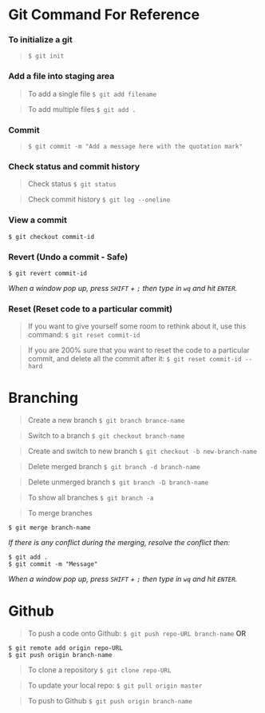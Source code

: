 # Git Command For Reference

### To initialize a git
> `$ git init`

### Add a file into staging area
> To add a single file
`$ git add filename`

> To add multiple files
`$ git add .`

### Commit
> `$ git commit -m "Add a message here with the quotation mark"`

### Check status and commit history
> Check status
`$ git status`

> Check commit history
`$ git log --oneline`

### View a commit
`$ git checkout commit-id`

### Revert (Undo a commit - Safe)
`$ git revert commit-id`

*When a window pop up, press `SHIFT` + `;` then type in `wq` and hit `ENTER`.*

### Reset (Reset code to a particular commit)
> If you want to give yourself some room to rethink about it, use this command:
```$ git reset commit-id```

> If you are 200% sure that you want to reset the code to a particular commit, and delete all the commit after it:
```$ git reset commit-id --hard```

# Branching
> Create a new branch
`$ git branch brance-name`

> Switch to a branch
`$ git checkout branch-name`

> Create and switch to new branch
`$ git checkout -b new-branch-name`

> Delete merged branch
`$ git branch -d branch-name`

> Delete unmerged branch
`$ git branch -D branch-name`

> To show all branches
`$ git branch -a`

> To merge branches
```
$ git merge branch-name
```

*If there is any conflict during the merging, resolve the conflict then:*
```
$ git add .
$ git commit -m "Message"
```
*When a window pop up, press ```SHIFT``` + ```;``` then type in ```wq``` and hit ```ENTER```.*

# Github
> To push a code onto Github:
`$ git push repo-URL branch-name`
> **OR**
```
$ git remote add origin repo-URL
$ git push origin branch-name
```

> To clone a repository
`$ git clone repo-URL`

>To update your local repo:
`$ git pull origin master`

>To push to Github
`$ git push origin branch-name`
